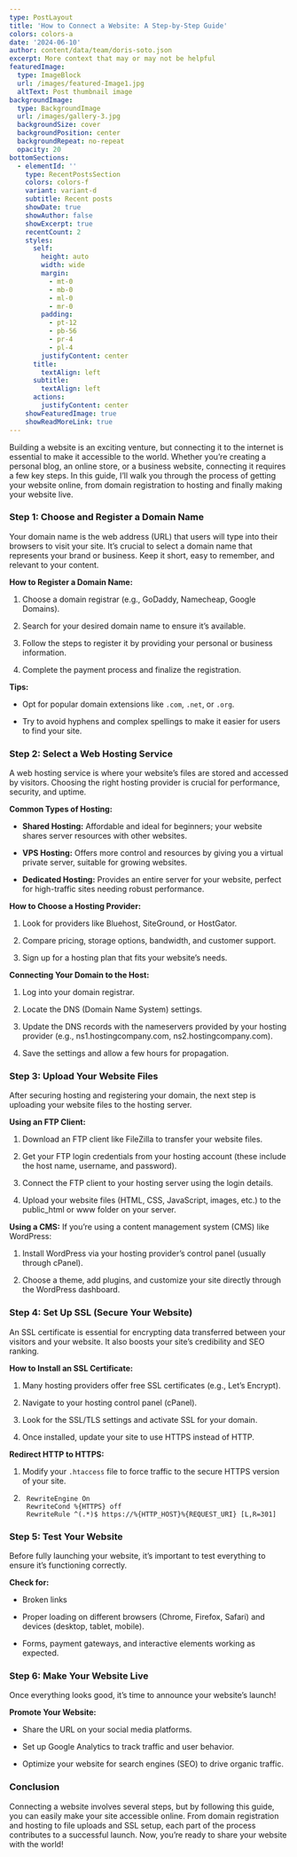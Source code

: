```yaml
---
type: PostLayout
title: 'How to Connect a Website: A Step-by-Step Guide'
colors: colors-a
date: '2024-06-10'
author: content/data/team/doris-soto.json
excerpt: More context that may or may not be helpful
featuredImage:
  type: ImageBlock
  url: /images/featured-Image1.jpg
  altText: Post thumbnail image
backgroundImage:
  type: BackgroundImage
  url: /images/gallery-3.jpg
  backgroundSize: cover
  backgroundPosition: center
  backgroundRepeat: no-repeat
  opacity: 20
bottomSections:
  - elementId: ''
    type: RecentPostsSection
    colors: colors-f
    variant: variant-d
    subtitle: Recent posts
    showDate: true
    showAuthor: false
    showExcerpt: true
    recentCount: 2
    styles:
      self:
        height: auto
        width: wide
        margin:
          - mt-0
          - mb-0
          - ml-0
          - mr-0
        padding:
          - pt-12
          - pb-56
          - pr-4
          - pl-4
        justifyContent: center
      title:
        textAlign: left
      subtitle:
        textAlign: left
      actions:
        justifyContent: center
    showFeaturedImage: true
    showReadMoreLink: true
---
```

Building a website is an exciting venture, but connecting it to the internet is essential to make it accessible to the world. Whether you’re creating a personal blog, an online store, or a business website, connecting it requires a few key steps. In this guide, I’ll walk you through the process of getting your website online, from domain registration to hosting and finally making your website live.

### Step 1: Choose and Register a Domain Name

Your domain name is the web address (URL) that users will type into their browsers to visit your site. It’s crucial to select a domain name that represents your brand or business. Keep it short, easy to remember, and relevant to your content.

**How to Register a Domain Name:**

1.  Choose a domain registrar (e.g., GoDaddy, Namecheap, Google Domains).

2.  Search for your desired domain name to ensure it’s available.

3.  Follow the steps to register it by providing your personal or business information.

4.  Complete the payment process and finalize the registration.

**Tips:**

*   Opt for popular domain extensions like `.com`, `.net`, or `.org`.

*   Try to avoid hyphens and complex spellings to make it easier for users to find your site.

### Step 2: Select a Web Hosting Service

A web hosting service is where your website’s files are stored and accessed by visitors. Choosing the right hosting provider is crucial for performance, security, and uptime.

**Common Types of Hosting:**

*   **Shared Hosting:** Affordable and ideal for beginners; your website shares server resources with other websites.

*   **VPS Hosting:** Offers more control and resources by giving you a virtual private server, suitable for growing websites.

*   **Dedicated Hosting:** Provides an entire server for your website, perfect for high-traffic sites needing robust performance.

**How to Choose a Hosting Provider:**

1.  Look for providers like Bluehost, SiteGround, or HostGator.

2.  Compare pricing, storage options, bandwidth, and customer support.

3.  Sign up for a hosting plan that fits your website’s needs.

**Connecting Your Domain to the Host:**

1.  Log into your domain registrar.

2.  Locate the DNS (Domain Name System) settings.

3.  Update the DNS records with the nameservers provided by your hosting provider (e.g., ns1.hostingcompany.com, ns2.hostingcompany.com).

4.  Save the settings and allow a few hours for propagation.

### Step 3: Upload Your Website Files

After securing hosting and registering your domain, the next step is uploading your website files to the hosting server.

**Using an FTP Client:**

1.  Download an FTP client like FileZilla to transfer your website files.

2.  Get your FTP login credentials from your hosting account (these include the host name, username, and password).

3.  Connect the FTP client to your hosting server using the login details.

4.  Upload your website files (HTML, CSS, JavaScript, images, etc.) to the public\_html or www folder on your server.

**Using a CMS:**
If you’re using a content management system (CMS) like WordPress:

1.  Install WordPress via your hosting provider’s control panel (usually through cPanel).

2.  Choose a theme, add plugins, and customize your site directly through the WordPress dashboard.

### Step 4: Set Up SSL (Secure Your Website)

An SSL certificate is essential for encrypting data transferred between your visitors and your website. It also boosts your site’s credibility and SEO ranking.

**How to Install an SSL Certificate:**

1.  Many hosting providers offer free SSL certificates (e.g., Let’s Encrypt).

2.  Navigate to your hosting control panel (cPanel).

3.  Look for the SSL/TLS settings and activate SSL for your domain.

4.  Once installed, update your site to use HTTPS instead of HTTP.

**Redirect HTTP to HTTPS:**

1.  Modify your `.htaccess` file to force traffic to the secure HTTPS version of your site.

2.      RewriteEngine On
        RewriteCond %{HTTPS} off
        RewriteRule ^(.*)$ https://%{HTTP_HOST}%{REQUEST_URI} [L,R=301]

### Step 5: Test Your Website

Before fully launching your website, it’s important to test everything to ensure it’s functioning correctly.

**Check for:**

*   Broken links

*   Proper loading on different browsers (Chrome, Firefox, Safari) and devices (desktop, tablet, mobile).

*   Forms, payment gateways, and interactive elements working as expected.

### Step 6: Make Your Website Live

Once everything looks good, it’s time to announce your website’s launch!

**Promote Your Website:**

*   Share the URL on your social media platforms.

*   Set up Google Analytics to track traffic and user behavior.

*   Optimize your website for search engines (SEO) to drive organic traffic.

### Conclusion

Connecting a website involves several steps, but by following this guide, you can easily make your site accessible online. From domain registration and hosting to file uploads and SSL setup, each part of the process contributes to a successful launch. Now, you’re ready to share your website with the world!

